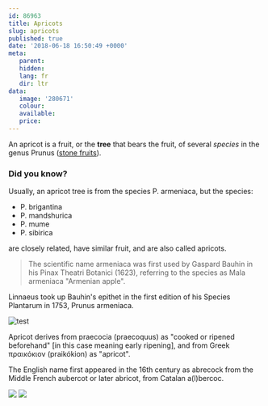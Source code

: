 ```yaml
---
id: 86963
title: Apricots
slug: apricots
published: true
date: '2018-06-18 16:50:49 +0000'
meta:
   parent: 
   hidden: 
   lang: fr
   dir: ltr
data:
   image: '280671'
   colour: 
   available: 
   price:
---
```


An apricot is a fruit, or the **tree** that bears the fruit, of several *species* in the genus Prunus ([stone fruits](https://en.wikipedia.org/wiki/Apricot)).

### Did you know?

Usually, an apricot tree is from the species P. armeniaca, but the species:

* P. brigantina
* P. mandshurica
* P. mume
* P. sibirica

are closely related, have similar fruit, and are also called apricots.

> The scientific name armeniaca was first used by Gaspard Bauhin in his Pinax Theatri Botanici (1623), referring to the species as Mala armeniaca \"Armenian apple\".

Linnaeus took up Bauhin\'s epithet in the first edition of his Species Plantarum in 1753, Prunus armeniaca.

![test](//www.datocms-assets.com/3015/1525263196-peach-1.jpg)

Apricot derives from praecocia (praecoquus) as \"cooked or ripened beforehand\" \[in this case meaning early ripening\], and from Greek &pi;&rho;&alpha;&iota;&kappa;ό&kappa;&iota;&omicron;&nu; (praik&oacute;kion) as \"apricot\".

The English name first appeared in the 16th century as abrecock from the Middle French aubercot or later abricot, from Catalan a(l)bercoc.

<!--{% gallery %}-->
![](/3015/1525263146-apricot-1.jpg)
![](/3015/1525263148-apricot-2.jpg)
<!--{% endgallery %}-->